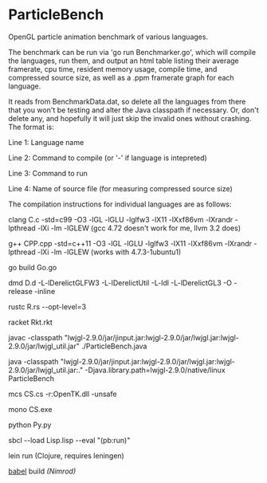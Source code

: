 ParticleBench
=============

OpenGL particle animation benchmark of various languages.

The benchmark can be run via 'go run Benchmarker.go', which will compile the languages, run them, and output an html table listing their average framerate, cpu time, resident memory usage, compile time, and compressed source size, as well as a .ppm framerate graph  for each language.

It reads from BenchmarkData.dat, so delete all the languages from there that you won't be testing and alter the Java classpath if necessary. Or, don't delete any, and hopefully it will just skip the invalid ones without crashing. The format is:

Line 1: Language name

Line 2: Command to compile (or '-' if language is intepreted)

Line 3: Command to run

Line 4: Name of source file (for measuring compressed source size)



The compilation instructions for individual languages are as follows:  

clang C.c -std=c99 -O3 -lGL -lGLU -lglfw3 -lX11 -lXxf86vm -lXrandr -lpthread -lXi -lm -lGLEW (gcc 4.72 doesn't work for me, llvm 3.2 does) 

g++ CPP.cpp -std=c++11 -O3 -lGL -lGLU -lglfw3 -lX11 -lXxf86vm -lXrandr -lpthread -lXi -lm -lGLEW (works with 4.7.3-1ubuntu1)

go build Go.go

dmd D.d -L-lDerelictGLFW3 -L-lDerelictUtil -L-ldl -L-lDerelictGL3 -O -release -inline

rustc R.rs --opt-level=3

racket Rkt.rkt

javac -classpath "lwjgl-2.9.0/jar/jinput.jar:lwjgl-2.9.0/jar/lwjgl.jar:lwjgl-2.9.0/jar/lwjgl_util.jar" ./ParticleBench.java

java -classpath "lwjgl-2.9.0/jar/jinput.jar:lwjgl-2.9.0/jar/lwjgl.jar:lwjgl-2.9.0/jar/lwjgl_util.jar:." -Djava.library.path=lwjgl-2.9.0/native/linux ParticleBench

mcs CS.cs -r:OpenTK.dll -unsafe

mono CS.exe

python Py.py

sbcl --load Lisp.lisp --eval "(pb:run)"

lein run (Clojure, requires leningen)

[babel](https://github.com/nimrod-code/babel) build *(Nimrod)*
